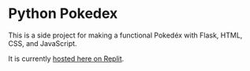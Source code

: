 # Python Pokedex

This is a side project for making a functional Pokedéx with Flask, HTML, CSS, and JavaScript.

It is currently [hosted here on Replit](https://replit.com/@maxx1128/Flask-Pokedex).
